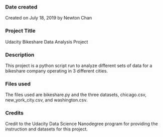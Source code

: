 ### Date created
Created on July 18, 2019 by Newton Chan

### Project Title
Udacity Bikeshare Data Analysis Project

### Description
This project is a python script run to analyze different sets of data for a bikeshare company operating in 3 different cities.

### Files used
The files used are bikeshare.py and the three datasets, chicago.csv, new_york_city.csv, and washington.csv.

### Credits
Credit to the Udacity Data Science Nanodegree program for providing the instruction and datasets for this project.
